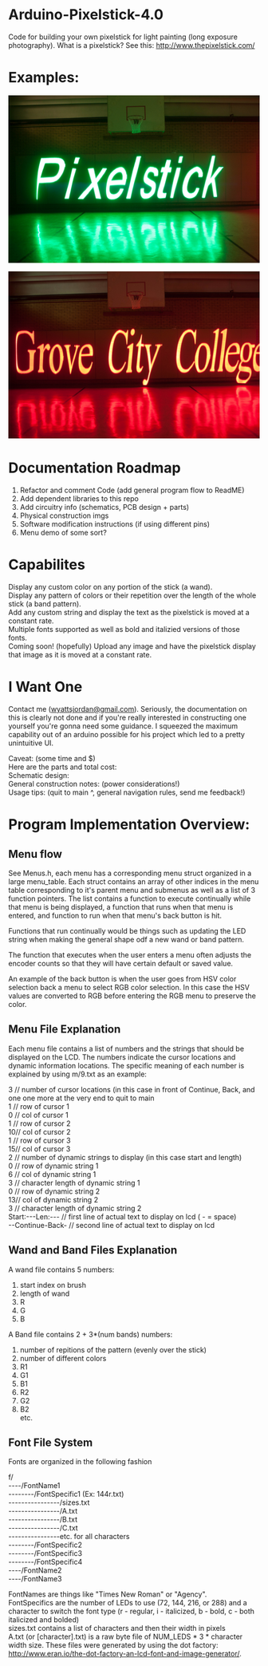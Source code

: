 # Arduino-Pixelstick-4.0
Code for building your own pixelstick for light painting (long exposure photography). What is a pixelstick? See this: http://www.thepixelstick.com/

# Examples:
![Demo](/imgs/pxl_stick.jpg)  

![Red Times New Roman Text](/imgs/pxl_gcc.jpg)  

# Documentation Roadmap  
1. Refactor and comment Code (add general program flow to ReadME)
2. Add dependent libraries to this repo
3. Add circuitry info (schematics, PCB design + parts)
4. Physical construction imgs
5. Software modification instructions (if using different pins)
6. Menu demo of some sort? 

# Capabilites

  Display any custom color on any portion of the stick (a wand).  
  Display any pattern of colors or their repetition over the length of the whole stick (a band pattern).  
  Add any custom string and display the text as the pixelstick is moved at a constant rate.  
      Multiple fonts supported as well as bold and italizied versions of those fonts.  
  Coming soon! (hopefully) Upload any image and have the pixelstick display that image as it is moved at a constant rate.  

# I Want One
  Contact me (wyattsjordan@gmail.com). Seriously, the documentation on this is clearly not done and if you're really interested in constructing one yourself you're gonna need some guidance. I squeezed the maximum capability out of an arduino possible for his project which led to a pretty unintuitive UI.  

  Caveat: (some time and $)  
  Here are the parts and total cost:  
  Schematic design:  
  General construction notes: (power considerations!)  
  Usage tips: (quit to main ^, general navigation rules, send me feedback!)  

# Program Implementation Overview:  

## Menu flow  
  See Menus.h, each menu has a corresponding menu struct organized in a large menu_table. Each struct contains an array of other indices in the menu table corresponding to it's parent menu and submenus as well as a list of 3 function pointers. The list contains a function to execute continually while that menu is being displayed, a function that runs when that menu is entered, and function to run when that menu's back button is hit.  

  Functions that run continually would be things such as updating the LED string when making the general shape odf a new wand or band pattern.  

  The function that executes when the user enters a menu often adjusts the encoder counts so that they will have certain default or saved value.  
 
  An example of the back button is when the user goes from HSV color selection back a menu to select RGB color selection. In this case the HSV values are converted to RGB before entering the RGB menu to preserve the color.


## Menu File Explanation  
Each menu file contains a list of numbers and the strings that should be displayed on the LCD. The numbers indicate the cursor locations and dynamic information locations. The specific meaning of each number is explained by using m/9.txt as an example:  

3 //       number of cursor locations (in this case in front of Continue, Back, and one one more at the very end to quit to main            
1 // 	   row of cursor 1  
0 // 	   col of cursor 1  
1 // 	   row of cursor 2  
10// 	   col of cursor 2  
1 // 	   row of cursor 3  
15// 	   col of cursor 3  
2 // 	   number of dynamic strings to display (in this case start and length)  
0 // 	   row of dynamic string 1  
6 // 	   col of dynamic string 1  
3 // 	   character length of dynamic string 1  
0 // 	   row of dynamic string 2  
13// 	   col of dynamic string 2  
3 // 	   character length of dynamic string 2  
Start:---Len:--- // first line of actual text to display on lcd ( - = space)  
--Continue-Back- // second line of actual text to display on lcd  

## Wand and Band Files Explanation  
A wand file contains 5 numbers:  
1. start index on brush  
2. length of wand  
3. R  
4. G  
5. B  

A Band file contains 2 + 3*(num bands) numbers:
1. number of repitions of the pattern (evenly over the stick)
2. number of different colors
3. R1
4. G1
5. B1
6. R2
7. G2
8. B2  
etc.  

## Font File System  
Fonts are organized in the following fashion  

f/  
----/FontName1  
--------/FontSpecific1 (Ex: 144r.txt)  
----------------/sizes.txt  
----------------/A.txt  
----------------/B.txt  
----------------/C.txt  
----------------etc. for all characters  
--------/FontSpecific2  
--------/FontSpecific3  
--------/FontSpecific4  
----/FontName2  
----/FontName3  

FontNames are things like "Times New Roman" or "Agency".  
    FontSpecifics are the number of LEDs to use (72, 144, 216, or 288) and a character to switch the font type (r - regular, i - italicized, b - bold, c - both italicized and bolded)  
        sizes.txt contains a list of characters and then their width in pixels  
	A.txt (or [character].txt) is a raw byte file of NUM_LEDS * 3 * character width size. These files were generated by using the dot factory: http://www.eran.io/the-dot-factory-an-lcd-font-and-image-generator/.  


